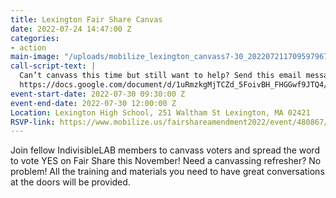 ```yaml
---
title: Lexington Fair Share Canvas
date: 2022-07-24 14:47:00 Z
categories:
- action
main-image: "/uploads/mobilize_lexington_canvass7-30_20220721170959796779.png.webp"
call-script-text: |
  Can’t canvass this time but still want to help? Send this email message to your friends, family, and connections in Massachusetts.
  https://docs.google.com/document/d/1uRmzkgMjTCZd_5FoivBH_FHGGwf9JTQ4/edit
event-start-date: 2022-07-30 09:30:00 Z
event-end-date: 2022-07-30 12:00:00 Z
Location: Lexington High School, 251 Waltham St Lexington, MA 02421
RSVP-link: https://www.mobilize.us/fairshareamendment2022/event/480867/
---
```


Join fellow IndivisibleLAB members to canvass voters and spread the word to vote YES on Fair Share this November! Need a canvassing refresher? No problem! All the training and materials you need to have great conversations at the doors will be provided.